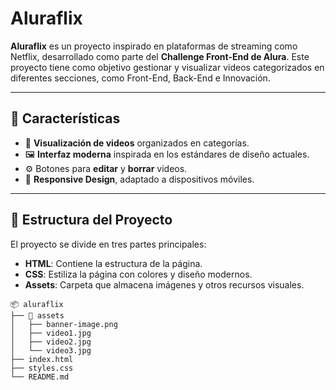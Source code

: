 # Aluraflix

**Aluraflix** es un proyecto inspirado en plataformas de streaming como Netflix, desarrollado como parte del **Challenge Front-End de Alura**. Este proyecto tiene como objetivo gestionar y visualizar videos categorizados en diferentes secciones, como Front-End, Back-End e Innovación.

---

## 🌟 Características

- 🎥 **Visualización de videos** organizados en categorías.
- 🖼 **Interfaz moderna** inspirada en los estándares de diseño actuales.
- ⚙️ Botones para **editar** y **borrar** videos.
- 📱 **Responsive Design**, adaptado a dispositivos móviles.

---

## 📂 Estructura del Proyecto

El proyecto se divide en tres partes principales:

- **HTML**: Contiene la estructura de la página.
- **CSS**: Estiliza la página con colores y diseño modernos.
- **Assets**: Carpeta que almacena imágenes y otros recursos visuales.

```plaintext
📦 aluraflix
├── 📂 assets
│   ├── banner-image.png
│   ├── video1.jpg
│   ├── video2.jpg
│   └── video3.jpg
├── index.html
├── styles.css
└── README.md
